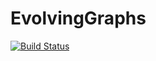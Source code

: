 # EvolvingGraphs

[![Build Status](https://travis-ci.org/weijianzhang/EvolvingGraphs.jl.svg?branch=master)](https://travis-ci.org/weijianzhang/EvolvingGraphs.jl)
